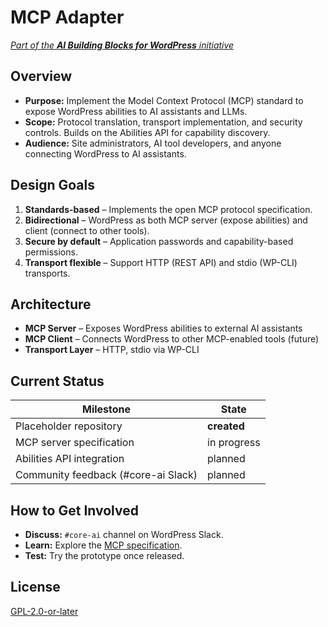 # MCP Adapter

[_Part of the **AI Building Blocks for WordPress** initiative_
](https://make.wordpress.org/ai/2025/07/17/ai-building-blocks)

## Overview

- **Purpose:** Implement the Model Context Protocol (MCP) standard to expose WordPress abilities to AI assistants and LLMs.
- **Scope:** Protocol translation, transport implementation, and security controls. Builds on the Abilities API for capability discovery.
- **Audience:** Site administrators, AI tool developers, and anyone connecting WordPress to AI assistants.

## Design Goals

1. **Standards-based** – Implements the open MCP protocol specification.
2. **Bidirectional** – WordPress as both MCP server (expose abilities) and client (connect to other tools).
3. **Secure by default** – Application passwords and capability-based permissions.
4. **Transport flexible** – Support HTTP (REST API) and stdio (WP-CLI) transports.

## Architecture

- **MCP Server** – Exposes WordPress abilities to external AI assistants
- **MCP Client** – Connects WordPress to other MCP-enabled tools (future)
- **Transport Layer** – HTTP, stdio via WP-CLI

## Current Status

| Milestone                           | State       |
| ----------------------------------- | ----------- |
| Placeholder repository              | **created** |
| MCP server specification            | in progress |
| Abilities API integration           | planned     |
| Community feedback (#core-ai Slack) | planned     |

## How to Get Involved

- **Discuss:** `#core-ai` channel on WordPress Slack.
- **Learn:** Explore the [MCP specification](https://modelcontextprotocol.io).
- **Test:** Try the prototype once released.

## License

[GPL-2.0-or-later](https://spdx.org/licenses/GPL-2.0-or-later.html)
